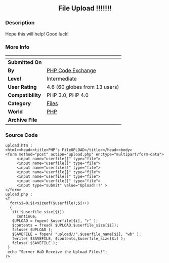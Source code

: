 ﻿<div align="center">

## File Upload \!\!\!\!\!\!\!


</div>

### Description

Hope this will help! Good luck!
 
### More Info
 


<span>             |<span>
---                |---
**Submitted On**   |
**By**             |[PHP Code Exchange](https://github.com/Planet-Source-Code/PSCIndex/blob/master/ByAuthor/php-code-exchange.md)
**Level**          |Intermediate
**User Rating**    |4.6 (60 globes from 13 users)
**Compatibility**  |PHP 3\.0, PHP 4\.0
**Category**       |[Files](https://github.com/Planet-Source-Code/PSCIndex/blob/master/ByCategory/files__8-2.md)
**World**          |[PHP](https://github.com/Planet-Source-Code/PSCIndex/blob/master/ByWorld/php.md)
**Archive File**   |[](https://github.com/Planet-Source-Code/php-code-exchange-file-upload__8-172/archive/master.zip)





### Source Code

```
upload.htm :
<html><head><title>PHP's FileUPLOAD</title></head><body>
<form method="post" action="upload.php" enctype="multipart/form-data">
     <input name="userfile[]" type="file">
     <input name="userfile[]" type="file">
     <input name="userfile[]" type="file">
     <input name="userfile[]" type="file">
     <input name="userfile[]" type="file">
     <input name="userfile[]" type="file">
     <input type="submit" value="Upload!!!" >
</form>
upload.php :
<?
  for($i=0;$i<sizeof($userfile);$i++)
  {
   if(!$userfile_size[$i])
     continue;
   $UPLOAD = fopen( $userfile[$i], "r" );
   $contents = fread( $UPLOAD,$userfile_size[$i]);
   fclose( $UPLOAD );
   $SAVEFILE = fopen( "upload//".$userfile_name[$i], "wb" );
   fwrite( $SAVEFILE, $contents,$userfile_size[$i] );
   fclose( $SAVEFILE );
 }
 echo "Server HaD Receive the Upload Files!";
?>
```

